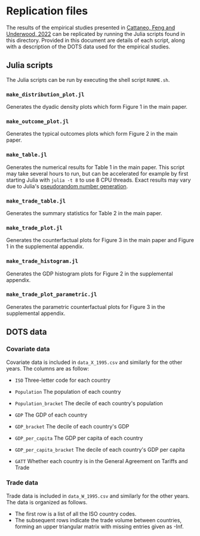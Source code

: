 # Replication files

The results of the empirical studies presented in
[Cattaneo, Feng and Underwood, 2022](https://arxiv.org/abs/2201.05967)
can be replicated by running the Julia scripts found in this directory.
Provided in this document are details of each script, along with a description
of the DOTS data used for the empirical studies.

## Julia scripts

The Julia scripts can be run by executing the shell script `RUNME.sh`.

### `make_distribution_plot.jl`

Generates the dyadic density plots which form Figure 1 in the main paper.

### `make_outcome_plot.jl`

Generates the typical outcomes plots which form Figure 2 in the main paper.

### `make_table.jl`

Generates the numerical results for Table 1 in the main paper.
This script may take several hours to run,
but can be accelerated for example by first starting Julia with
`julia -t 8` to use 8 CPU threads.
Exact results may vary due to Julia's
[pseudorandom number generation](https://docs.julialang.org/en/v1/stdlib/Random/).

### `make_trade_table.jl`

Generates the summary statistics for Table 2 in the main paper.

### `make_trade_plot.jl`

Generates the counterfactual plots for Figure 3 in the main paper
and Figure 1 in the supplemental appendix.

### `make_trade_histogram.jl`

Generates the GDP histogram plots for Figure 2 in the supplemental appendix.

### `make_trade_plot_parametric.jl`

Generates the parametric counterfactual plots for Figure 3 in the supplemental appendix.

## DOTS data

### Covariate data

Covariate data is included in `data_X_1995.csv`
and similarly for the other years.
The columns are as follow:

- `ISO`
  Three-letter code for each country

- `Population`
  The population of each country

- `Population_bracket`
  The decile of each country's population

- `GDP`
  The GDP of each country

- `GDP_bracket`
  The decile of each country's GDP

- `GDP_per_capita`
  The GDP per capita of each country

- `GDP_per_capita_bracket`
  The decile of each country's GDP per capita

- `GATT`
  Whether each country is in the General Agreement on Tariffs and Trade

### Trade data

Trade data is included in `data_W_1995.csv`
and similarly for the other years.
The data is organized as follows.

- The first row is a list of all the ISO country codes.
- The subsequent rows indicate the trade volume between countries,
  forming an upper triangular matrix with missing entries given as -Inf.
